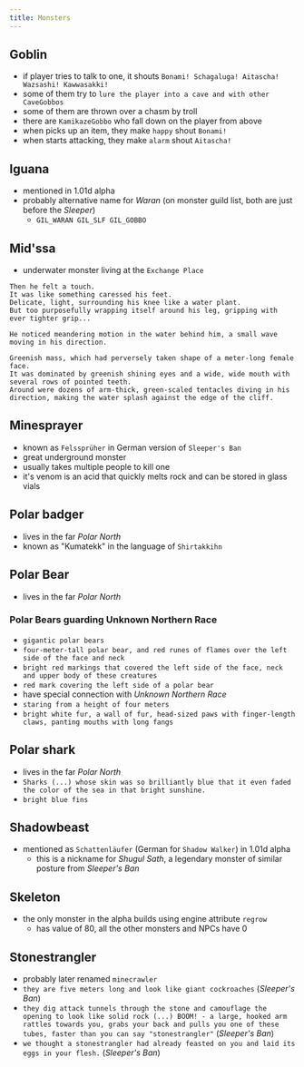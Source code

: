```yaml
---
title: Monsters
---
```


## Goblin
- if player tries to talk to one, it shouts `Bonami! Schagaluga! Aitascha! Wazsashi! Kawwasakki!`
- some of them try to `lure the player into a cave and with other CaveGobbos`
- some of them are thrown over a chasm by troll
- there are `KamikazeGobbo` who fall down on the player from above
- when picks up an item, they make `happy` shout `Bonami!`
- when starts attacking, they make `alarm` shout `Aitascha!`

## Iguana
- mentioned in 1.01d alpha
- probably alternative name for _Waran_ (on monster guild list, both are just before the _Sleeper_)
  - `GIL_WARAN GIL_SLF GIL_GOBBO`

## Mid'ssa
- underwater monster living at the `Exchange Place`
```
Then he felt a touch.
It was like something caressed his feet. 
Delicate, light, surrounding his knee like a water plant.
But too purposefully wrapping itself around his leg, gripping with ever tighter grip... 
```
```
He noticed meandering motion in the water behind him, a small wave moving in his direction.
```
```
Greenish mass, which had perversely taken shape of a meter-long female face.
It was dominated by greenish shining eyes and a wide, wide mouth with several rows of pointed teeth.
Around were dozens of arm-thick, green-scaled tentacles diving in his direction, making the water splash against the edge of the cliff.
```

## Minesprayer
- known as `Felssprüher` in German version of `Sleeper's Ban`
- great underground monster
- usually takes multiple people to kill one
- it's venom is an acid that quickly melts rock and can be stored in glass vials

## Polar badger
- lives in the far _Polar North_
- known as "Kumatekk" in the language of `Shirtakkihn`

## Polar Bear
- lives in the far _Polar North_

### Polar Bears guarding Unknown Northern Race
- `gigantic polar bears`
- `four-meter-tall polar bear, and red runes of flames over the left side of the face and neck`
- `bright red markings that covered the left side of the face, neck and upper body of these creatures`
- `red mark covering the left side of a polar bear`
- have special connection with _Unknown Northern Race_
- `staring from a height of four meters`
- `bright white fur, a wall of fur, head-sized paws with finger-length claws, panting mouths with long fangs`

## Polar shark
- lives in the far _Polar North_
- `Sharks (...) whose skin was so brilliantly blue that it even faded the color of the sea in that bright sunshine.`
- `bright blue fins`

## Shadowbeast
- mentioned as `Schattenläufer` (German for `Shadow Walker`) in 1.01d alpha
  - this is a nickname for _Shugul Sath_, a legendary monster of similar posture from _Sleeper's Ban_

## Skeleton
- the only monster in the alpha builds using engine attribute `regrow`
  - has value of 80, all the other monsters and NPCs have 0

## Stonestrangler
- probably later renamed `minecrawler`
- `they are five meters long and look like giant cockroaches` (_Sleeper's Ban_)
- `they dig attack tunnels through the stone and camouflage the opening to look like solid rock (...) BOOM! - a large, hooked arm rattles towards you, grabs your back and pulls you one of these tubes, faster than you can say "stonestrangler"` (_Sleeper's Ban_)
- `we thought a stonestrangler had already feasted on you and laid its eggs in your flesh.` (_Sleeper's Ban_)
